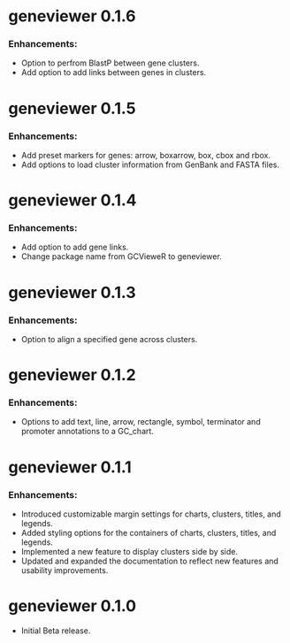 # geneviewer 0.1.6

### Enhancements:
- Option to perfrom BlastP between gene clusters.
- Add option to add links between genes in clusters.

# geneviewer 0.1.5

### Enhancements:
- Add preset markers for genes: arrow, boxarrow, box, cbox and rbox.
- Add options to load cluster information from GenBank and FASTA files.

# geneviewer 0.1.4

### Enhancements:
- Add option to add gene links.
- Change package name from GCVieweR to geneviewer.

# geneviewer 0.1.3

### Enhancements:
- Option to align a specified gene across clusters.

# geneviewer 0.1.2

### Enhancements:
- Options to add text, line, arrow, rectangle, symbol, terminator and 
promoter annotations to a GC_chart.

# geneviewer 0.1.1

### Enhancements:
- Introduced customizable margin settings for charts, clusters, titles, and legends.
- Added styling options for the containers of charts, clusters, titles, and legends.
- Implemented a new feature to display clusters side by side.
- Updated and expanded the documentation to reflect new features and usability 
improvements.


# geneviewer 0.1.0

* Initial Beta release.
